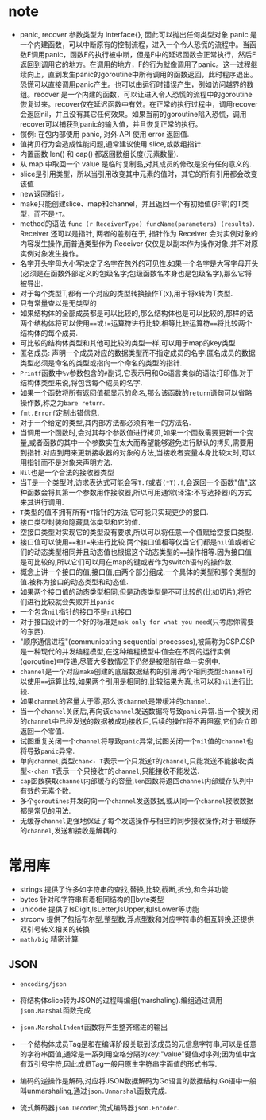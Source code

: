 # note

- panic, recover 参数类型为 interface{}, 因此可以抛出任何类型对象.panic 是一个内建函数，可以中断原有的控制流程，进入一个令人恐慌的流程中。当函数F调用panic，函数F的执行被中断，但是F中的延迟函数会正常执行，然后F返回到调用它的地方。在调用的地方，F的行为就像调用了panic。这一过程继续向上，直到发生panic的goroutine中所有调用的函数返回，此时程序退出。恐慌可以直接调用panic产生。也可以由运行时错误产生，例如访问越界的数组。recover 是一个内建的函数，可以让进入令人恐慌的流程中的goroutine恢复过来。recover仅在延迟函数中有效。在正常的执行过程中，调用recover会返回nil，并且没有其它任何效果。如果当前的goroutine陷入恐慌，调用recover可以捕获到panic的输入值，并且恢复正常的执行。
- 惯例: 在包内部使用 panic, 对外 API 使用 error 返回值.
- 值拷贝行为会造成性能问题,通常建议使用 slice,或数组指针.
- 内置函数 len() 和 cap() 都返回数组长度(元素数量).
- 从 map 中取回一个 value 是临时复制品,对其成员的修改是没有任何意义的.
- slice是引用类型，所以当引用改变其中元素的值时，其它的所有引用都会改变该值
- new返回指针。
- make只能创建slice、map和channel，并且返回一个有初始值(非零)的T类型，而不是`*T`。
- method的语法 `func (r ReceiverType) funcName(parameters) (results)`. Receiver 还可以是指针, 两者的差别在于, 指针作为 Receiver 会对实例对象的内容发生操作,而普通类型作为 Receiver 仅仅是以副本作为操作对象,并不对原实例对象发生操作。
- 名字开头字母大小写决定了名字在包外的可见性.如果一个名字是大写字母开头(必须是在函数外部定义的包级名字;包级函数名本身也是包级名字),那么它将被导出.
- 对于每个类型T,都有一个对应的类型转换操作T(x),用于将x转为T类型.
- 只有常量查以是无类型的
- 如果结构体的全部成员都是可以比较的,那么结构体也是可以比较的,那样的话两个结构体将可以使用`==`或`!=`运算符进行比较.相等比较运算符`==`将比较两个结构体的每个成员.
- 可比较的结构体类型和其他可比较的类型一样,可以用于map的key类型
- 匿名成员: 声明一个成员对应的数据类型而不指定成员的名字.匿名成员的数据类型必须是命名的类型或指向一个命名的类型的指针.
- `Printf`函数中`%v`参数包含的`#`副词,它表示用和Go语言类似的语法打印值.对于结构体类型来说,将包含每个成员的名字.
- 如果一个函数将所有返回值都显示的命名,那么该函数的`return`语句可以省略操作数,称之为`bare return`.
- `fmt.Errorf`定制出错信息.
- 对于一个给定的类型,其内部方法都必须有唯一的方法名.
- 当调用一个函数时,会对其每个参数值进行拷贝,如果一个函数需要更新一个变量,或者函数的其中一个参数实在太大而希望能够避免进行默认的拷贝,需要用到指针.对应到用来更新接收器的对象的方法,当接收者变量本身比较大时,可以用指针而不是对象来声明方法.
- `Nil`也是一个合法的接收器类型
- 当T是一个类型时,访求表达式可能会写`T.f`或者`(*T).f`,会返回一个函数"值",这种函数会将其第一个参数用作接收器,所以可用通常(译注:不写选择器)的方式来其进行调用.
- `T`类型的值不拥有所有`*T`指针的方法,它可能只实现更少的接口.
- 接口类型封装和隐藏具体类型和它的值.
- 空接口类型对实现它的类型没有要求,所以可以将任意一个值赋给空接口类型.
- 接口值可以使用`==`和`!=`来进行比较.两个接口值相等仅当它们都是`nil`值或者它们的动态类型相同并且动态值也根据这个动态类型的`==`操作相等.因为接口值是可比较的,所以它们可以用在map的键或者作为switch语句的操作数.
- 概念上讲一个接口的值,接口值,由两个部分组成,一个具体的类型和那个类型的值.被称为接口的动态类型和动态值.
- 如果两个接口值的动态类型相同,但是动态类型是不可比较的(比如切片),将它们进行比较就会失败并且`panic`
- 一个包含`nil`指针的接口不是`nil`接口
- 对于接口设计的一个好的标准是`ask only for what you need`(只考虑你需要的东西).
- "顺序通信进程"(communicating sequential processes),被简称为CSP.CSP是一种现代的并发编程模型,在这种编程模型中值会在不同的运行实例(goroutine)中传递,尽管大多数情况下仍然是被限制在单一实例中.
- `channel`是一个对应`make`创建的底层数据结构的引用.两个相同类型`channel`可以使用`==`运算比较,如果两个引用是相同的,比较结果为真,也可以和`nil`进行比较.
- 如果`channel`的容量大于零,那么该`channel`是带缓冲的`channel`.
- 当一个`channel`关闭后,再向该`channel`发送数据将导致`panic`异常.当一个被关闭的`channel`中已经发送的数据被成功接收后,后续的操作将不再阻塞,它们会立即返回一个零值.
- 试图重复关闭一个`channel`将导致`panic`异常,试图关闭一个`nil`值的`channel`也将导致`panic`异常.
- 单向`channel`,类型`chan<- T`表示一个只发送`T`的`channel`,只能发送不能接收;类型`<-chan T`表示一个只接收`T`的`channel`,只能接收不能发送.
- `cap`函数获取`channel`内部缓存的容量,`len`函数将返回`channel`内部缓存队列中有效的元素个数.
- 多个`goroutines`并发的向一个`channel`发送数据,或从同一个`channel`接收数据都是常见的用法.
- 无缓存`channel`更强地保证了每个发送操作与相应的同步接收操作;对于带缓存的`channel`,发送和接收是解耦的.

# 常用库

- strings 提供了许多如字符串的查找,替换,比较,截断,拆分,和合并功能
- bytes 针对和字符串有着相同结构的[]byte类型
- unicode 提供了IsDigit,IsLetter,IsUpper,和IsLower等功能
- strconv 提供了包括布尔型,整型数,浮点型数和对应字符串的相互转换,还提供双引号转义相关的转换
- `math/big` 精密计算

## JSON

- `encoding/json`
- 将结构体slice转为JSON的过程叫编组(marshaling).编组通过调用`json.Marshal`函数完成
- `json.MarshalIndent`函数将产生整齐缩进的输出
- 一个结构体成员Tag是和在编译阶段关联到该成员的元信息字符串,可以是任意的字符串面值,通常是一系列用空格分隔的key:"value"键值对序列;因为值中含有双引号字符,因此成员Tag一般用原生字符串字面值的形式书写.
- 编码的逆操作是解码,对应将JSON数据解码为Go语言的数据结构,Go语中一般叫unmarshaling,通过`json.Unmarshal`函数完成.

- 流式解码器`json.Decoder`,流式编码器`json.Encoder`.

